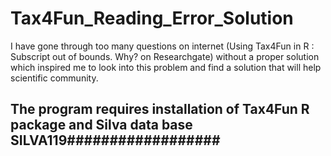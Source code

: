 # Tax4Fun_Reading_Error_Solution
I have gone through too many questions on internet (Using Tax4Fun in R : Subscript out of bounds. Why? on Researchgate) without a proper solution which inspired me to look into this problem and find a solution that will help scientific community. 
## The program requires installation of Tax4Fun R package and Silva data base SILVA119##################
